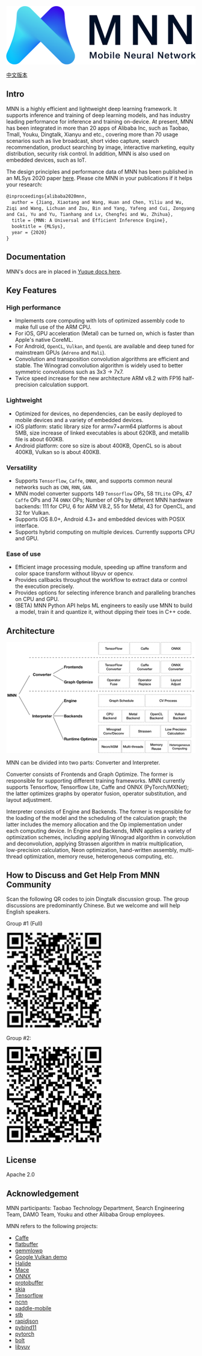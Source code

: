 ![MNN](doc/banner.png)

[中文版本](README_CN.md)

## Intro
MNN is a highly efficient and lightweight deep learning framework. It supports inference and training of deep learning models, and has industry leading performance for inference and training on-device. At present, MNN has been integrated in more than 20 apps of Alibaba Inc, such as Taobao, Tmall, Youku, Dingtalk, Xianyu and etc., covering more than 70 usage scenarios such as live broadcast, short video capture, search recommendation, product searching by image, interactive marketing, equity distribution, security risk control. In addition, MNN is also used on embedded devices, such as IoT.

The design principles and performance data of MNN has been published in an MLSys 2020 paper [here](https://proceedings.mlsys.org/static/paper_files/mlsys/2020/7-Paper.pdf). Please cite MNN in your publications if it helps your research:

    @inproceedings{alibaba2020mnn,
      author = {Jiang, Xiaotang and Wang, Huan and Chen, Yiliu and Wu, Ziqi and Wang, Lichuan and Zou, Bin and Yang, Yafeng and Cui, Zongyang and Cai, Yu and Yu, Tianhang and Lv, Chengfei and Wu, Zhihua},
      title = {MNN: A Universal and Efficient Inference Engine},
      booktitle = {MLSys},
      year = {2020}
    }

## Documentation
MNN's docs are in placed in [Yuque docs here](https://www.yuque.com/mnn/en). 

## Key Features
### High performance
- Implements core computing with lots of optimized assembly code to make full use of the ARM CPU.
- For iOS, GPU acceleration (Metal) can be turned on, which is faster than Apple's native CoreML.
- For Android, `OpenCL`, `Vulkan`, and `OpenGL` are available and deep tuned for mainstream GPUs (`Adreno` and `Mali`).
- Convolution and transposition convolution algorithms are efficient and stable. The Winograd convolution algorithm is widely used to better symmetric convolutions such as 3x3 -> 7x7.
- Twice speed increase for the new architecture ARM v8.2 with FP16 half-precision calculation support.

### Lightweight
- Optimized for devices, no dependencies, can be easily deployed to mobile devices and a variety of embedded devices.
- iOS platform: static library size for armv7+arm64 platforms is about 5MB, size increase of linked executables is about 620KB, and metallib file is about 600KB.
- Android platform: core so size is about 400KB, OpenCL so is about 400KB, Vulkan so is about 400KB.

### Versatility
- Supports `Tensorflow`, `Caffe`, `ONNX`, and supports common neural networks such as `CNN`, `RNN`, `GAN`.
- MNN model converter supports 149 `Tensorflow` OPs, 58 `TFLite` OPs, 47 `Caffe` OPs and 74 `ONNX` OPs; Number of OPs by different MNN hardware backends: 111 for CPU, 6 for ARM V8.2, 55 for Metal, 43 for OpenCL, and 32 for Vulkan.
- Supports iOS 8.0+, Android 4.3+ and embedded devices with POSIX interface.
- Supports hybrid computing on multiple devices. Currently supports CPU and GPU.

### Ease of use
- Efficient image processing module, speeding up affine transform and color space transform without libyuv or opencv.
- Provides callbacks throughout the workflow to extract data or control the execution precisely.
- Provides options for selecting inference branch and paralleling branches on CPU and GPU.
- (BETA) MNN Python API helps ML engineers to easily use MNN to build a model, train it and quantize it, without dipping their toes in C++ code.

## Architecture
![architecture](doc/architecture.png)

MNN can be divided into two parts: Converter and Interpreter.

Converter consists of Frontends and Graph Optimize. The former is responsible for supporting different training frameworks. MNN currently supports Tensorflow, Tensorflow Lite, Caffe and ONNX (PyTorch/MXNet); the latter optimizes graphs by operator fusion, operator substitution, and layout adjustment.

Interpreter consists of Engine and Backends. The former is responsible for the loading of the model and the scheduling of the calculation graph; the latter includes the memory allocation and the Op implementation under each computing device. In Engine and Backends, MNN applies a variety of optimization schemes, including applying Winograd algorithm in convolution and deconvolution, applying Strassen algorithm in matrix multiplication, low-precision calculation, Neon optimization, hand-written assembly, multi-thread optimization, memory reuse, heterogeneous computing, etc.

## How to Discuss and Get Help From MNN Community

Scan the following QR codes to join Dingtalk discussion group. The group discussions are predominantly Chinese. But we welcome and will help English speakers.

Group #1 (Full)

<img src="doc/DingTalkQR1.png" height="256"/>

Group #2: 

<img src="doc/DingTalkQR2.png" height="256"/>

## License
Apache 2.0

## Acknowledgement
MNN participants: Taobao Technology Department, Search Engineering Team, DAMO Team, Youku and other Alibaba Group employees.

MNN refers to the following projects:
- [Caffe](https://github.com/BVLC/caffe)
- [flatbuffer](https://github.com/google/flatbuffers)
- [gemmlowp](https://github.com/google/gemmlowp)
- [Google Vulkan demo](http://www.github.com/googlesamples/android-vulkan-tutorials)
- [Halide](https://github.com/halide/Halide)
- [Mace](https://github.com/XiaoMi/mace)
- [ONNX](https://github.com/onnx/onnx)
- [protobuffer](https://github.com/protocolbuffers/protobuf)
- [skia](https://github.com/google/skia)
- [Tensorflow](https://github.com/tensorflow/tensorflow)
- [ncnn](https://github.com/Tencent/ncnn)
- [paddle-mobile](https://github.com/PaddlePaddle/paddle-mobile)
- [stb](https://github.com/nothings/stb)
- [rapidjson](https://github.com/Tencent/rapidjson)
- [pybind11](https://github.com/pybind/pybind11)
- [pytorch](https://github.com/pytorch/pytorch)
- [bolt](https://github.com/huawei-noah/bolt)
- [libyuv](https://chromium.googlesource.com/libyuv/libyuv)
